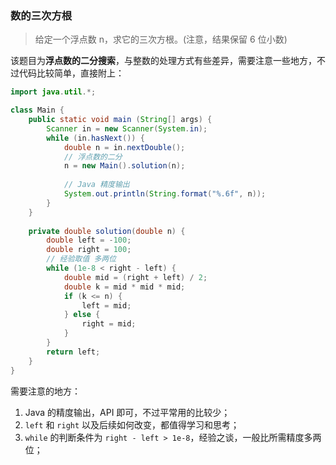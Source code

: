 ### 数的三次方根

> 给定一个浮点数 n，求它的三次方根。(注意，结果保留 6 位小数)

该题目为<strong>浮点数的二分搜索</strong>，与整数的处理方式有些差异，需要注意一些地方，不过代码比较简单，直接附上：

```java
import java.util.*;

class Main {
    public static void main (String[] args) {
        Scanner in = new Scanner(System.in);
        while (in.hasNext()) {
            double n = in.nextDouble();
            // 浮点数的二分
            n = new Main().solution(n);
            
            // Java 精度输出
            System.out.println(String.format("%.6f", n));
        }
    }
    
    private double solution(double n) {
        double left = -100;
        double right = 100;
        // 经验取值 多两位
        while (1e-8 < right - left) {
            double mid = (right + left) / 2;
            double k = mid * mid * mid;
            if (k <= n) {
                left = mid;
            } else {
                right = mid;
            }
        }
        return left;
    }
}
```

需要注意的地方：

1. Java 的精度输出，API 即可，不过平常用的比较少；
2. `left` 和 `right` 以及后续如何改变，都值得学习和思考；
3. `while` 的判断条件为 `right - left > 1e-8`，经验之谈，一般比所需精度多两位；

